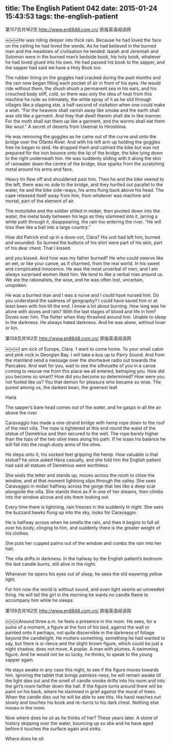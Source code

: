 title: The English Patient 042
date: 2015-01-24 15:43:53
tags: the-english-patient
---

第157页共162页 http://www.en8848.com.cn/ 原版英语阅读网

￼￼￼He was riding deeper into thick rain. Because he had loved the face on the ceiling he had loved the words. As he had believed in the burned man and the meadows of civilisation he tended. Isaiah and Jeremiah and Solomon were in the burned man’s bedside book, his holy book, whatever he had loved glued into his own. He had passed his book to the sapper, and the sapper had said we have a Holy Book too.

The rubber lining on the goggles had cracked during the past months and the rain now began filling each pocket of air in front of his eyes. He would ride without them, the shush shush a permanent sea in his ears, and his crouched body stiff, cold, so there was only the idea of heat from this machine he rode so intimately, the white spray of it as he slid through villages like a slipping star, a half-second of visitation when one could make a wish. “For the heavens shall vanish away like smoke and the earth shall wax old like a garment. And they that dwell therein shall die in like manner. For the moth shall eat them up like a garment, and the worms shall eat them like wool.” A secret of deserts from Uweinat to Hiroshima.

He was removing the goggles as he came out of the curve and onto the bridge over the Ofanto River. And with his left arm up holding the goggles free he began to skid. He dropped them and calmed the bike but was not prepared for the iron bounce onto the lip of the bridge, the bike lying down to the right underneath him. He was suddenly sliding with it along the skin of rainwater down the centre of the bridge, blue sparks from the scratching metal around his arms and face.

Heavy tin flew off and shouldered past him. Then he and the bike veered to the left, there was no side to the bridge, and they hurtled out parallel to the water, he and the bike side¬ways, his arms flung back above his head. The cape released itself away from him, from whatever was machine and mortal, part of the element of air.

The motorbike and the soldier stilled in midair, then pivoted down into the water, the metal body between his legs as they slammed into it, jarring a white path through it, disappearing, the rain too entering the river. “He will toss thee like a ball into a large country.”

How did Patrick end up in a dove-cot, Clara? His unit had left him, burned and wounded. So burned the buttons of his shirt were part of his skin, part of his dear chest. That I kissed

and you kissed. And how was my father burned? He who could swerve like an eel, or like your canoe, as if charmed, from the real world. In his sweet and complicated innocence. He was the most unverbal of men, and I am always surprised women liked him. We tend to like a verbal man around us. We are the rationalists, the wise, and he was often lost, uncertain, unspoken.

He was a burned man and I was a nurse and I could have nursed him. Do you understand the sadness of geography? I could have saved him or at least been with him till the end. I know a lot about burning. How long was he alone with doves and rats? With the last stages of blood and life in him? Doves over him. The flutter when they thrashed around him. Unable to sleep in the darkness. He always hated darkness. And he was alone, without lover or kin.

第158页共162页 http://www.en8848.com.cn/ 原版英语阅读网

￼￼￼I am sick of Europe, Clara. 1 want to come home. To your small cabin and pink rock in Georgian Bay. I will take a bus up to Parry Sound. And from the mainland send a message over the shortwave radio out towards the Pancakes. And wait for you, wait to see the silhouette of you in a canoe coming to rescue me from this place we all entered, betraying you. How did you become so smart? How did you become so determined? How were you not fooled like us? You that demon for pleasure who became so wise. The purest among us, the darkest bean, the greenest leaf.

Hana

The sapper’s bare head comes out of the water, and he gasps in all the air above the river.

Caravaggio has made a one-strand bridge with hemp rope down to the roof of the next villa. The rope is tightened at this end round the waist of the statue of Demetrius and then secured to the well. The rope barely higher than the tops of the two olive trees along his path. If he loses his balance he will fall into the rough dusty arms of the olive.

He steps onto it, his socked feet gripping the hemp. How valuable is that statue? he once asked Hana casually, and she told him the English patient had said all statues of Demetrius were worthless.

She seals the letter and stands up, moves across the room to close the window, and at that moment lightning slips through the valley. She sees Caravaggio in midair halfway across the gorge that lies like a deep scar alongside the villa. She stands there as if in one of her dreams, then climbs into the window alcove and sits there looking out.

Every time there is lightning, rain freezes in the suddenly lit night. She sees the buzzard hawks flung up into the sky, looks for Caravaggio.

He is halfway across when he smells the rain, and then it begins to fall all over his body, clinging to him, and suddenly there is the greater weight of his clothes.

She puts her cupped palms out of the window and combs the rain into her hair.

The villa drifts in darkness. In the hallway by the English patient’s bedroom the last candle burns, still alive in the night.

Whenever he opens his eyes out of sleep, he sees the old wavering yellow light.

For him now the world is without sound, and even light seems an unneeded thing. He will tell the girl in the morning he wants no candle flame to accompany him while he sleeps.

第159页共162页 http://www.en8848.com.cn/ 原版英语阅读网

￼￼￼Around three a.m. he feels a presence in the room. He sees, for a pulse of a moment, a figure at the foot of his bed, against the wall or painted onto it perhaps, not quite discernible in the darkness of foliage beyond the candlelight. He mutters something, something he had wanted to say, but there is si¬lence and the slight brown figure, which could be just a night shadow, does not move. A poplar. A man with plumes. A swimming figure. And he would not be so lucky, he thinks, to speak to the young sapper again.

He stays awake in any case this night, to see if the figure moves towards him. Ignoring the tablet that brings painless-ness, he will remain awake till the light dies out and the smell of candle smoke drifts into his room and into the girl’s room farther down the hall. If the figure turns around there will be paint on his back, where he slammed in grief against the mural of trees. When the candle dies out he will be able to see this. His hand reaches out slowly and touches his book and re¬turns to his dark chest. Nothing else moves in the room.

Now where does he sit as he thinks of her? These years later. A stone of history skipping over the water, bouncing up so she and he have aged before it touches the surface again and sinks.

Where does he sit